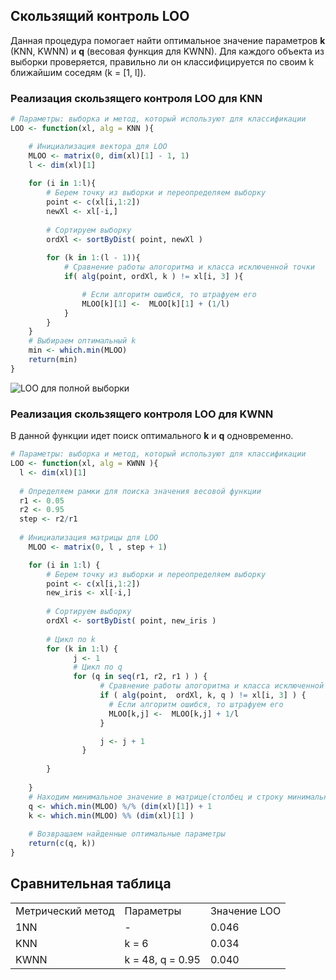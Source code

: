 ## Скользящий контроль LOO ##

Данная процедура помогает найти оптимальное значение параметров **k** (KNN, KWNN) и **q** (весовая функция для KWNN). Для каждого объекта из выборки проверяется, правильно ли он классифицируется по своим k ближайшим соседям (k = [1, l]).

### Реализация скользящего контроля LOO для KNN ###
``` r
# Параметры: выборка и метод, который используют для классификации
LOO <- function(xl, alg = KNN ){

    # Инициализация вектора для LOO
    MLOO <- matrix(0, dim(xl)[1] - 1, 1)
    l <- dim(xl)[1]
    
    for (i in 1:l){
        # Берем точку из выборки и переопределяем выборку
        point <- c(xl[i,1:2])
        newXl <- xl[-i,]
        
        # Сортируем выборку
        ordXl <- sortByDist( point, newXl )
        
        for (k in 1:(l - 1)){
            # Сравнение работы алогоритма и класса исключенной точки
            if( alg(point, ordXl, k ) != xl[i, 3] ){

                # Если алгоритм ошибся, то штрафуем его
                MLOO[k][1] <-  MLOO[k][1] + (1/l)
            }
        }
    }
    # Выбираем оптимальный k
    min <- which.min(MLOO)
    return(min)
}
```

<img src="https://user-images.githubusercontent.com/71149650/94484221-bf626500-01e4-11eb-87f9-24c663d2970b.png" alt="LOO для полной выборки" />

### Реализация скользящего контроля LOO для KWNN ###
В данной функции идет поиск оптимального **k** и **q** одновременно.

``` r
# Параметры: выборка и метод, который используют для классификации
LOO <- function(xl, alg = KWNN ){
  l <- dim(xl)[1]
  
  # Определяем рамки для поиска значения весовой функции
  r1 <- 0.05
  r2 <- 0.95
  step <- r2/r1
  
  # Инициализация матрицы для LOO
    MLOO <- matrix(0, l , step + 1)

    for (i in 1:l) {
        # Берем точку из выборки и переопределяем выборку
        point <- c(xl[i,1:2])
        new_iris <- xl[-i,]
        
        # Сортируем выборку
        ordXl <- sortByDist( point, new_iris )
        
        # Цикл по k
        for (k in 1:l) {
              j <- 1
              # Цикл по q
              for (q in seq(r1, r2, r1 ) ) {
                    # Сравнение работы алогоритма и класса исключенной точки
                    if ( alg(point,  ordXl, k, q ) != xl[i, 3] ) {
                      # Если алгоритм ошибся, то штрафуем его
                      MLOO[k,j] <-  MLOO[k,j] + 1/l
                    }

                    j <- j + 1 
                }
      
        }
    
    }
    # Находим минимальное значение в матрице(столбец и строку минимального значения)
    q <- which.min(MLOO) %/% (dim(xl)[1]) + 1
    k <- which.min(MLOO) %% (dim(xl)[1] )
   
    # Возвращаем найденные оптимальные параметры 
    return(c(q, k))
}  
```
## Сравнительная таблица ##

<table >
    <tr>
        <td>Метрический метод</td>
        <td>Параметры</td>
        <td>Значение LOO</td>
    </tr>
    <tr>
        <td>1NN</td>
        <td> - </td>
        <td>0.046</td>
    </tr>
    <tr>
        <td>KNN</td>
        <td>k = 6</td>
        <td>0.034</td>
    </tr>
    <tr>
        <td>KWNN</td>
        <td>k = 48, q = 0.95</td>
        <td>0.040</td>
    </tr>
</table>
